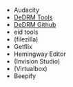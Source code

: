 - Audacity
- [DeDRM Tools](https://apprenticealf.wordpress.com/)
- [DeDRM Github](https://github.com/apprenticeharper/DeDRM_tools)
- eid tools
- (filezilla)
- Getflix
- Hemingway Editor
- (Invision Studio)
- (Virtualbox)
- Beepify
